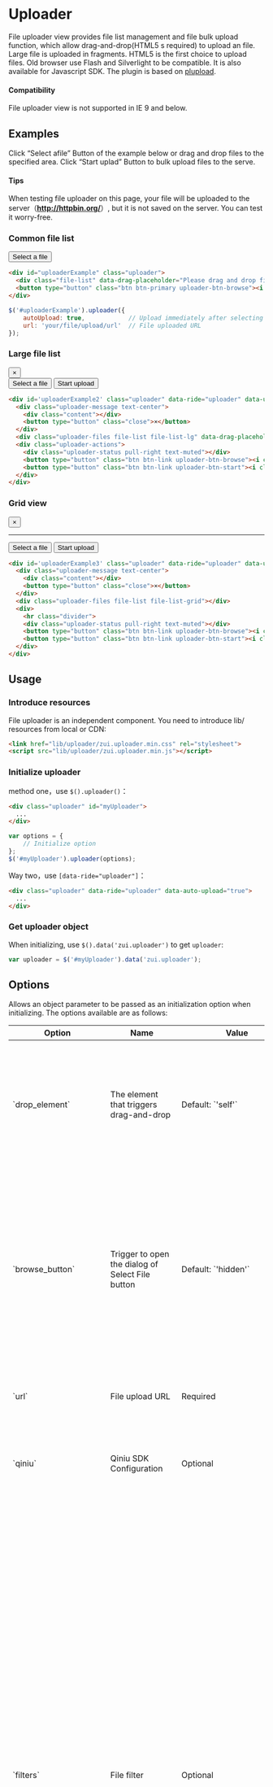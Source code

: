 # Uploader

File uploader view provides file list management and file bulk upload function, which allow drag-and-drop(HTML5 s required) to upload an file. Large file is uploaded in fragments. HTML5 is the first choice to upload files. Old browser use Flash and Silverlight to be compatible. It is also available for Javascript SDK. The plugin is based on <a href="http://www.plupload.com/" target="_blank">plupload</a>.

<div class="alert alert-warning">
  <h4>Compatibility</h4>
  <p>File uploader view is not supported in IE 9 and below.</p>
</div>

## Examples

Click “Select afile” Button of the example below or drag and drop files to the specified area. Click “Start uplad” Button to bulk upload files to the serve.

<div class="alert alert-primary">
  <h4>Tips</h4>
  <p>When testing file uploader on this page, your file will be uploaded to the server（<a target="_blank" class="alert-link text-hostname" href="http://httpbin.org/post"><strong>http://httpbin.org/</strong></a>）, but it is not saved on the server. You can test it worry-free.</p>
</div>


### Common file list

<div class="example">
  <div id="uploaderExample" class="uploader" data-auto-upload="true">
    <div class="uploader-files file-list" data-drag-placeholder="Please drag and drop files here"></div>
    <button type="button" class="btn btn-primary uploader-btn-browse"><i class="icon icon-cloud-upload"></i> Select a file</button>
  </div>
</div>

```html
<div id="uploaderExample" class="uploader">
  <div class="file-list" data-drag-placeholder="Please drag and drop files here"></div>
  <button type="button" class="btn btn-primary uploader-btn-browse"><i class="icon icon-cloud-upload"></i> Select a file</button>
</div>
```

```js
$('#uploaderExample').uploader({
    autoUpload: true,            // Upload immediately after selecting a file
    url: 'your/file/upload/url'  // File uploaded URL
});
```

### Large file list

<div class="example">
  <div id='uploaderExample2' class="uploader">
    <div class="uploader-message text-center">
      <div class="content"></div>
      <button type="button" class="close">×</button>
    </div>
    <div class="uploader-files file-list file-list-lg" data-drag-placeholder="Please drag and drop files here"></div>
    <div class="uploader-actions">
      <div class="uploader-status pull-right text-muted"></div>
      <button type="button" class="btn btn-link uploader-btn-browse"><i class="icon icon-plus"></i> Select a file</button>
      <button type="button" class="btn btn-link uploader-btn-start"><i class="icon icon-cloud-upload"></i> Start upload</button>
    </div>
  </div>
</div>

```html
<div id='uploaderExample2' class="uploader" data-ride="uploader" data-url="your/file/upload/url">
  <div class="uploader-message text-center">
    <div class="content"></div>
    <button type="button" class="close">×</button>
  </div>
  <div class="uploader-files file-list file-list-lg" data-drag-placeholder="Please drag and drop files here"></div>
  <div class="uploader-actions">
    <div class="uploader-status pull-right text-muted"></div>
    <button type="button" class="btn btn-link uploader-btn-browse"><i class="icon icon-plus"></i> Select a file</button>
    <button type="button" class="btn btn-link uploader-btn-start"><i class="icon icon-cloud-upload"></i> Start upload</button>
  </div>
</div>
```

### Grid view

<div class="example">
  <div id='uploaderExample3' class="uploader">
    <div class="uploader-message text-center">
      <div class="content"></div>
      <button type="button" class="close">×</button>
    </div>
    <div class="uploader-files file-list file-list-grid"></div>
    <div>
      <hr class="divider">
      <div class="uploader-status pull-right text-muted"></div>
      <button type="button" class="btn btn-link uploader-btn-browse"><i class="icon icon-plus"></i> Select a file</button>
      <button type="button" class="btn btn-link uploader-btn-start"><i class="icon icon-cloud-upload"></i> Start upload</button>
    </div>
  </div>
</div>

```html
<div id='uploaderExample3' class="uploader" data-ride="uploader" data-url="your/file/upload/url">
  <div class="uploader-message text-center">
    <div class="content"></div>
    <button type="button" class="close">×</button>
  </div>
  <div class="uploader-files file-list file-list-grid"></div>
  <div>
    <hr class="divider">
    <div class="uploader-status pull-right text-muted"></div>
    <button type="button" class="btn btn-link uploader-btn-browse"><i class="icon icon-plus"></i> Select a file</button>
    <button type="button" class="btn btn-link uploader-btn-start"><i class="icon icon-cloud-upload"></i> Start upload</button>
  </div>
</div>
```

## Usage

### Introduce resources

File uploader is an independent component. You need to introduce lib/ resources from local or CDN:

```html
<link href="lib/uploader/zui.uploader.min.css" rel="stylesheet">
<script src="lib/uploader/zui.uploader.min.js"></script>
```

### Initialize uploader

method one，use `$().uploader()`：

```html
<div class="uploader" id="myUploader">
  ...
</div>
```

```js
var options = {
    // Initialize option
};
$('#myUploader').uploader(options);
```

Way two，use `[data-ride="uploader"]`：

```html
<div class="uploader" data-ride="uploader" data-auto-upload="true">
  ...
</div>
```

### Get uploader object

When initializing, use `$().data('zui.uploader')` to get `uploader`:

```js
var uploader = $('#myUploader').data('zui.uploader');
```

## Options

Allows an object parameter to be passed as an initialization option when initializing. The options available are as follows:

<table class="table table-bordered">
  <thead>
    <tr>
      <th style="width: 100px">Option</th>
      <th style="width: 130px">Name</th>
      <th style="width: 110px">Value</th>
      <th>Description</th>
    </tr>
  </thead>
  <tbody>
    <tr>
      <td>`drop_element`</td>
      <td>The element that triggers drag-and-drop</td>
      <td>Default: `'self'`</td>
      <td>
        <p>All available values are as follows:</p>
        <ul>
          <li>`'self'`: Use uploader itself as trigger drag-and-drop;</li>
          <li>`'fileList'`: Use file list;</li>
          <li>jQuery Object;</li>
          <li>Use jQuery selector to specify the trigger element.</li>
        </ul>
      </td>
    </tr>
    <tr>
      <td>`browse_button`</td>
      <td>Trigger to open the dialog of Select File button</td>
      <td>Default: `'hidden'`</td>
      <td>
        <p>All available values are as follows:</p>
        <ul>
          <li>`null` or `'hidden'`: Button is not displayed, but '.uploader-btn-browse' class can still be used to mark the upload button;</li>
          <li>`'>.uploader-btn-browse'`: Search `.uploader-btn-browse` elements in `.uploader`;</li>
          <li>`'#uploaderBtn'`: Find elements with ID as `uploaderBtn`;</li>
        </ul>
      </td>
    </tr>
    <tr>
      <td>`url`</td>
      <td>File upload URL</td>
      <td>Required</td>
      <td>URL that is processed on the server-side, and can be used as a full address or relative address to the current page.</td>
    </tr>
    <tr>
      <td>`qiniu`</td>
      <td>Qiniu SDK Configuration</td>
      <td>Optional</td>
      <td>
        <p>If you want to use Qiniu SDK to upload files, configure this option. Otherwise, leave it blank. See instructions about Qiniu file uploader below.</p>
      </td>
    </tr>
    <tr>
      <td>`filters`</td>
      <td>File filter</td>
      <td>Optional</td>
      <td>
        <p>Used to filter the file type, file size, etc. This option is an object which contains one or all of the following attributes:</p>
        <ul>
          <li>`mime_types`: Used to set the type of files allowed to be uploaded. The value is an array of objects. Every object contains `title` and `extensions`;</li>
          <li>`max_file_size`：Maximum file size allowed for upload，E.g `1024`，Unit is byte（b），Also available as a string，Contains values or units，E.g `128kb`；</li>
          <li>`prevent_duplicates`: Whether to allow duplicated files to be selected. The default is `true` which means not allowed. If both file names and sizes are the same, they are considered duplicated;</li>
        </ul>
        <p>A complete example of this option is as follows:</p>
        <pre><code>{
    // Only allow uploading of images or icons（.ico）
    mime_types: [
        {title: 'image', extensions: 'jpg,gif,png'},
        {title: 'icon', extensions: 'ico'}
    ],
    // The maximum file size is 1MB
    max_file_size: '1mb',
    // Uploading duplicated files is not allowed
    prevent_duplicates: true
}</code></pre>
      </td>
    </tr>
    <tr>
      <td>`fileList`</td>
      <td>File list container element</td>
      <td>Default: `''`</td>
      <td>
        <p>Optional values include:</p>
        <ul>
          <li>`'large'`: Use large file list;</li>
          <li>`'grid'`: Use grid file list;</li>
          <li>`'>.file-list'`: Search `.file-list` class element in `.uploader` as a file list container;</li>
          <li>`'#myFileList'`: Search the element with an ID as `myFileList` as a file list container;</li>
          <li>`<div class="uploader-files file-list"></div>`: Use specified HTML to create a file list container element.</li>
        </ul>
      </td>
    </tr>
    <tr>
      <td>`fileTemplate`</td>
      <td>File display element template</td>
      <td>Default: `''`</td>
      <td>Use default template when set as null `<div class="file"><div class="file-progress-bar"></div><div class="file-wrapper"><div class="file-icon"><i class="icon icon-file-o"></i></div><div class="content"><div class="file-name"></div><div class="file-size small text-muted">0KB</div></div><div class="actions"><div class="file-status" data-toggle="tooltip"><i class="icon"></i> <span class="text"></span></div><a data-toggle="tooltip" class="btn btn-link btn-download-file" target="_blank"><i class="icon icon-download-alt"></i></a><button type="button" data-toggle="tooltip" class="btn btn-link btn-reset-file" title="Repeat"><i class="icon icon-repeat"></i></button><button type="button" data-toggle="tooltip" class="btn btn-link btn-rename-file" title="Rename"><i class="icon icon-pencil"></i></button><button type="button" data-toggle="tooltip" title="Remove" class="btn btn-link btn-delete-file"><i class="icon icon-trash text-danger"></i></button></div></div></div>`</td>
    </tr>
    <tr>
      <td>`fileFormater`</td>
      <td>File display element formatting function</td>
      <td>Function. Optional.</td>
      <td>
        <p>`function($file, file, status){}`</p>
        <p>The meaning of each parameter is as follows:</p>
        <ul>
          <li>`$file`: The element currently used to display the contents of the file(jQuery Object);</li>
          <li>`file`: File object currently used for display;</li>
          <li>`status`: Current file status;</li>
        </ul>
        <p>If you do not specify this option, default formatting function is used.</p>
      </td>
    </tr>
    <tr>
      <td>`fileIconCreator`</td>
      <td>File icon generator function</td>
      <td>Function. Optional.</td>
      <td>
        <p>`function(fileType, file, uploader){}`</p>
        <p>The meaning of each parameter is as follows:</p>
        <ul>
          <li>`fileType`: File type, e.g. `'image/gif'`;</li>
          <li>`file`: File object;</li>
          <li>`uploader`: Uploader Object;</li>
        </ul>
        <p>Return the file HTML content used to display the icon in this function. If you do not specify this option, the default icon generator function is used.</p>
      </td>
    </tr>
    <tr>
      <td>`staticFiles`</td>
      <td>Initial static file object array</td>
      <td>Array of objects</td>
      <td>
        <p>In this option, set the file upload control to initialize the static file entries displayed in the file list. The object array of the object array is as follows:</p>
        <pre><code>{
    id,              // Fileid
    name,            // File name, e.g. "myfile.gif"
    type,            // File type, e.g. "image/jpeg"
    size,            // File size, in byte. When client compression is enabled, this value may change.
    origSize,        // Original size of the file in byte
    lastModifiedDate // Last modified time of the file
}</code></pre>
      </td>
    </tr>
    <tr>
      <td>`rename`</td>
      <td>Whether to support file renaming</td>
      <td>Default: `true`</td>
      <td></td>
    </tr>
    <tr>
      <td>`renameExtension`</td>
      <td>Whether to allow file extensions to be renamed</td>
      <td>Default: `false`</td>
      <td></td>
    </tr>
    <tr>
      <td>`renameByClick`</td>
      <td>Whether rename the file name by clicking is enabled.</td>
      <td>Default: `true`</td>
      <td></td>
    </tr>
    <tr>
      <td>`autoUpload`</td>
      <td>Whether automatic file uploading is enabled.</td>
      <td>Default: `false`</td>
      <td></td>
    </tr>
    <tr>
      <td>`browseByClickList`</td>
      <td>Whether clicking on the file list to upload files is enabled.</td>
      <td>Default: `false`</td>
      <td>If set as `true`, click the file list to trigger the event of opening file selection dialog. Some events on the file entry may be ignored.</td>
    </tr>
    <tr>
      <td>`dropPlaceholder`</td>
      <td>Prompt text when drag-and-drop</td>
      <td>Default:`true`</td>
      <td>Set a string to specify the prompt text for drag-and-drop. If set as `true`, the default prompt text is displayed.</td>
    </tr>
    <tr>
      <td>`previewImageIcon`</td>
      <td>Use image preview as an icon</td>
      <td>Default: `true`</td>
      <td>If set as `true`, use a preview of the image instead of the file icon if the file type is image.</td>
    </tr>
    <tr>
      <td>`sendFileName`</td>
      <td>Send file name</td>
      <td>Default: `true`</td>
      <td>
        <p>The optional values are as follows:</p>
        <ul>
          <li>`true`: Use form `'name'` to send file name;</li>
          <li>`false`: Do not send file name;</li>
          <li>Specify a string as the form field name to send the file name.</li>
        </ul>
      </td>
    </tr>
    <tr>
      <td>`sendFileId`</td>
      <td>Send File ID</td>
      <td>The default is `true`</td>
      <td>
        <p>The optional values are as follows:</p>
        <ul>
          <li>`true`: Use form `'name'` to send file ID;</li>
          <li>`false`: Do not send files ID;</li>
          <li>Specify a string as a form field ID to send the file name.</li>
        </ul>
      </td>
    </tr>
    <tr>
      <td>`responseHandler`</td>
      <td>Server response processing</td>
      <td>`true`(default) or a function</td>
      <td>
        <p>When set as `true`, use the default server response handler(parse Json object and judge the upload result);</p>
        <p>When set as a callback function, `function(responseObject, file){}` parameters are defined as follows:</p>
        <ul>
          <li>`responseObject`: Server response data object;</li>
          <li>`file`: Currently uploaded file object.</li>
        </ul>
        <p>Any text content returned within this function will be taken as the error message and as failed uploading.</p>
      </td>
    </tr>
    <tr>
      <td>`limitFilesCount`</td>
      <td>Limit the number of file uploads</td>
      <td>`false`（default）Or number</td>
      <td></td>
    </tr>
    <tr>
      <td>`deleteConfirm`</td>
      <td>Remove the file for confirmation</td>
      <td>`false` (default) or a string</td>
      <td>
        <p>The optional values are as follows:</p>
        <ul>
          <li>`false`: No confirm;</li>
          <li>`true`: Confirm;</li>
          <li>Use a string as a message to confirm.</li>
        </ul>
      </td>
    </tr>
    <tr>
      <td>`autoResetFails`</td>
      <td>Whether to automatically reset files that failed to upload</td>
      <td>`false`(default)</td>
      <td>
        <p>The optional values are as follows:</p>
        <ul>
          <li>`false`: Files that failed to upload are not reset;</li>
          <li>`true`: Files that failed to upload are not reset;</li>
        </ul>
      </td>
    </tr>
    <tr>
      <td>`removeUploaded`</td>
      <td>Remove uploaded files</td>
      <td>`false`(default) or `true`</td>
      <td></td>
    </tr>
    <tr>
      <td>`statusCreator`</td>
      <td>Status creator</td>
      <td>Function. Optional.</td>
      <td>
        <p>`function(total, state, uploader){}`</p>
        <p>The meaning of each parameter is as follows:</p>
        <ul>
          <li>`total`: Current file queue progress object;</li>
          <li>`state`: Current file queue status;</li>
          <li>`uploader`: current uploader object;</li>
        </ul>
      </td>
    </tr>
    <tr>
      <td>`previewImageSize`</td>
      <td>Preview size of images</td>
      <td>`{width, height}`</td>
      <td>Default: `{width: 200, height: 200}`</td>
    </tr>
    <tr>
      <td>`uploadedMessage`</td>
      <td>Display successfully upload  message</td>
      <td>Default: `true`</td>
      <td>
        <p>All available values are as follows:</p>
        <ul>
          <li>`true`: Use the default prompt message;</li>
          <li>`false`: Do not display a prompt message;</li>
          <li>Specify a string to format the prompt message, e.g. `uploaded {uploaded} files, {failed} files failed to upload;</li>
         <li>Specify a function to return a formatted prompt message. The function is defined as `function(result){}`. Its `result` parameter is `{uploaded, failed}` which contains the number of successful uploads and the number of failures.</li>
        </ul>
      </td>
    </tr>
    <tr>
      <td>`deleteActionOnDone`</td>
      <td>Whether the deletion of uploaded files is enabled.</td>
      <td>Default: `false`</td>
      <td>
        <p>All available values are as follows:</p>
        <ul>
          <li>`false`: It is not allowed to delete uploaded files from the file list;</li>
          <li>
            <p>Specify a function to decide whether to delete a file. The function is defined as `function(file, doRemoveFile){}`. Return `true` in this function to confirm the deletion of the file. The function parameters are defined as follows:</p>
            <ul>
              <li>`file`: The file to be deleted;</li>
              <li>`doRemoveFile`: A callback function object. Call this function and it will delete it directly.</li>
            </ul>
            <p>If you want to delete a file after the file is uploaded, delete the file on the server first. You can use this callback function to make a request to the server, then remove it from the file list in the file upload view.</p>
          </li>
        </ul>
      </td>
    </tr>
    <tr>
      <td>`renameActionOnDone`</td>
      <td>Whether to allow renaming of uploaded files</td>
      <td>Default: `false`</td>
      <td>
        <p>All available values are as follows:</p>
        <ul>
          <li>`false`: Renaming uploaded file is not allowed;</li>
          <li>
            <p>Specify a function to decide whether to rename the file. The function is defined as `function(file, filename, doRenameFile){}`. Return `true` in this function to confirm the renamed file. The function parameters are defined as follows:</p>
            <ul>
              <li>`file`: The file object to be renamed;</li>
              <li>`filename`: New file name;</li>
              <li>`doRenameFile`: A callback function object. Calling this function will rename it directly.</li>
            </ul>
            <p>If you want to rename a file after the file is uploaded, you need to rename the file on the server first. You can use this callback function to make a request to the server, then change the file name in the file list.</p>
          </li>
        </ul>
      </td>
    </tr>
    <tr>
      <td>`headers`</td>
      <td>Custom header information</td>
      <td>Default: `{}`</td>
      <td>Define the header information uploaded to the server using the attributes and values in an object as key-value pairs. Upload method in HTML 4 does not support custom header information.</td>
    </tr>
    <tr>
      <td>`multipart`</td>
      <td>Use `multipart/form-data`</td>
      <td>Default: `true`</td>
      <td>If `true`, upload the file as `multipart/form-data` to the server. If `false`, use binary form to upload files. Uploading a file in binary form may be problematic, so `multipart/form-data` form is recommended.</td>
    </tr>
    <tr>
      <td>`multipart_params`</td>
      <td>Additional parameters of multipart</td>
      <td>Function or object. Default: `{}`</td>
      <td>
        <p>Parameters attached to the request when the form is submitted. If it is a php sever, use `$_POST` to get these parameters, e.g.:</p>
        <pre><code>{
    foo: 'foo',
    bar: ['bar1', 'bar2'],
    test: {
        attr1: 'attr1 value'
    }
}</code></pre>
        <p>It is called before the file is submitted when set as a callback function. The returned value is used as an additional parameter to be submitted to the server. The callback function contains a parameter which is the file oject submitted.</p>
        <pre><code>function(file, params) {
    return {filename: file.name, extension: file.ext};
}</code></pre>
        <p>The callback function parameters are defined as follows:</p>
        <ul>
          <li><code>file</code>: The file object ready to be uploaded;</li>
          <li><code>params</code>: Default parameter object. You can modify this object and return it as a new parameter object.</li>
        </ul>
      </td>
    </tr>
    <tr>
      <td>`max_retries`</td>
      <td>Maximum number of attempts</td>
      <td>Default: `3`</td>
      <td>Maximum number of attempts failed to upload. If `0`, do not try again.</td>
    </tr>
    <tr>
      <td>`chunk_size`</td>
      <td>Chunk upload size</td>
      <td>Default: `1mb`</td>
      <td>If this value is a number, the default unit is byte. If `0`, chunk upload is not enabled.</td>
    </tr>
    <tr>
      <td>`resize`</td>
      <td>Image resize settings</td>
      <td>Default: `{}`</td>
      <td>
        <p>Use an object to set if the image is modified before uploaded. The object contains one or all of the following attributes:</p>
        <ul>
          <li>`width`: Image compressed width. If you do not specify this property, the original width of the image is used;</li>
          <li>`height`: The height of the image after compression. If you do not specify this property, the original height of the image is used;</li>
          <li>`crop`: Whether to crop the image；</li>
          <li>`quality`: Image compression quality with value `0~100`. The larger the value is, the higher quality the image is. The smaller the compression ratio is, the larger the file size is. The default is `90`, and only `.jpg` is valid;</li>
          <li>`preserve_headers`: Whether to retain the metadata of the image. If the default is `true`, it is reserved. If `false`, not reserved.</li>
        </ul>
        <p>A complete example of this option is as follows:</p>
        <pre><code>{
    width: 128,
    height: 128,
    crop: true,
    quuality: 90,
    preserve_headers: false
}</code></pre>
      </td>
    </tr>
    <tr>
      <td>`multi_selection`</td>
      <td>Whether multiple files are allowed to be selected</td>
      <td>Default: `true`</td>
    </tr>
    <tr>
      <td>`unique_names`</td>
      <td>Assign a unique file name to the file</td>
      <td>Default: `false`</td>
      <td>If `true`, generate a unique filename for each file uploaded and submit it to the server as an additional parameter.</td>
    </tr>
    <tr>
      <td>`runtimes`</td>
      <td>File upload method</td>
      <td>Default: `html5,flash,silverlight,html4`</td>
      <td>This parameter is automatically configured by default based on browsers.</td>
    </tr>
    <tr>
      <td>`file_data_name`</td>
      <td>The name of the file field in the form</td>
      <td>Default: `'file'`</td>
      <td>If `'file'`, use `$_FILES['file']` on the server to get uploaded file information.</td>
    </tr>
    <tr>
      <td>`flash_swf_url`</td>
      <td>Uploaded component address of Flash</td>
      <td>Default: `lib/uploader/Moxie.swf`</td>
      <td>Please ensure that this file can be accessed from this address on the file upload page.</td>
    </tr>
    <tr>
      <td>`silverlight_xap_url`</td>
      <td>Uploaded component address of Silverlight</td>
      <td>Default: `lib/uploader/Moxie.xap`</td>
      <td>Please ensure that this file can be accessed from this address on the file upload page.</td>
    </tr>
    <tr>
      <td>`lang`</td>
      <td>Language on the interface</td>
      <td>Default: `''`</td>
      <td>
        <p>Set to null by default and will get language settings from `<html lang="">` of the browser. You can also manually set it as the following options:</p>
        <ul>
          <li>`'zh_cn'`: Simplified Chinese;</li>
          <li>`'zh_tw'`: Traditional Chinese;</li>
          <li>`'en'`': English;</li>
          <li>`{...}`: Use an object to customize the language. Custom language objects should refer to built-in language objects `$.zui.Uploader.LANG`.</li>
        </ul>
      </td>
    </tr>
  </tbody>
</table>

## Objects and properties

### File queue and file status

`$.zui.Uploader.STATUS` object provides preset properties to represent the status of the file queue and file.

<table class="table table-bordered">
  <thead>
    <tr>
      <th>Status</th>
      <th>Value</th>
      <th>Description</th>
    </tr>
  </thead>
  <tbody>
    <tr>
      <td>`STOPPED`</td>
      <td>`1`</td>
      <td>File queue has not started uploading yet, or the uploading has been paused or been completed.</td>
    </tr>
    <tr>
      <td>`STARTED`</td>
      <td>`2`</td>
      <td>File queue is being uploaded.</td>
    </tr>
    <tr>
      <td>`QUEUED`</td>
      <td>`1`</td>
      <td>The file has been added to the queue for uploading.</td>
    </tr>
    <tr>
      <td>`UPLOADING`</td>
      <td>`2`</td>
      <td>File is being uploaded.</td>
    </tr>
    <tr>
      <td>`FAILED`</td>
      <td>`4`</td>
      <td>File uploading failed.</td>
    </tr>
    <tr>
      <td>`DONE`</td>
      <td>`5`</td>
      <td>The file has been uploaded to the server.</td>
    </tr>
  </tbody>
</table>

### File object properties and methods

File object information is given in many callback functions.

<table class="table table-bordered">
  <thead>
    <tr>
      <th>Attributes/Method</th>
      <th>Description</th>
    </tr>
  </thead>
  <tbody>
    <tr>
      <td>`id`</td>
      <td>File ID</td>
    </tr>
    <tr>
      <td>`name`</td>
      <td>File name, e.g. `'myFile.jpg'`</td>
    </tr>
    <tr>
      <td>`type`</td>
      <td>File type, e.g. `'image/jpeg'`</td>
    </tr>
    <tr>
      <td>`ext`</td>
      <td>File extension, e.g. `'.gif'`</td>
    </tr>
    <tr>
      <td>`isImage`</td>
      <td>Whether the file is an image</td>
    </tr>
    <tr>
      <td>`previewImage`</td>
      <td>Preview image address</td>
    </tr>
    <tr>
      <td>`size`</td>
      <td>File size. Its unit is byte(b).</td>
    </tr>
    <tr>
      <td>`origSize`</td>
      <td>Original size of the file. Its unit is byte(b).</td>
    </tr>
    <tr>
      <td>`loaded`</td>
      <td>The size of the file uploaded. Its unit is byte(b).</td>
    </tr>
    <tr>
      <td>`percent`</td>
      <td>The percentage of the file uploaded, e.g. `50` means that 60% of the file has been uploaded.</td>
    </tr>
    <tr>
      <td>`status`</td>
      <td>File status. It is an attribute value of `$.zui.Uploader.STATUS`.</td>
    </tr>
    <tr>
      <td>`lastModifiedDate`</td>
      <td>When the file was last modified</td>
    </tr>
    <tr>
      <td>`getNative()`</td>
      <td>Get native file objects</td>
    </tr>
    <tr>
      <td>`destroy()`</td>
      <td>Destroy file object</td>
    </tr>
  </tbody>
</table>

There is no guarantee that all of the above attributes will be included in the file object at any time.

### Progress information of file upload queue

File upload queue progress information is an object, containsing the following attributes:

<table class="table table-bordered">
  <thead>
    <tr>
      <th>Attribute</th>
      <td>Description</td>
    </tr>
  </thead>
  <tbody>
    <tr>
      <td>`size`</td>
      <td>The total size of all files in the upload queue. Its unit is byte(b).</td>
    </tr>
    <tr>
      <td>`loaded`</td>
      <td>The total size of uploaded files in the upload queue. Its unit is byte(b).</td>
    </tr>
    <tr>
      <td>`uploaded`</td>
      <td>Number of uploaded files in the upload queue</td>
    </tr>
    <tr>
      <td>`failed`</td>
      <td>Number of files failed to be uploaded in the upload queue</td>
    </tr>
    <tr>
      <td>`queued`</td>
      <td>Number of files waiting to be uploaded or being uploaded in the upload queue</td>
    </tr>
    <tr>
      <td>`percent`</td>
      <td>The percentage of the files in the upload queue that has been uploaded. Its range is `0~100`. If `50`, it means that `50%` of the files has been uploaded.</td>
    </tr>
    <tr>
      <td>`bytesPerSec`</td>
      <td>Upload speed. Its unit is byte/second, which is `b/s`.</td>
    </tr>
  </tbody>
</table>

### Error code properties

These properties are in `$.zui.Uploader.ERRORS` object.

<table class="table table-bordered">
  <thead>
    <tr>
      <th>Attribute</th>
      <th>Value</th>
      <th>Description</th>
    </tr>
  </thead>
  <tbody>
    <tr>
      <td>`GENERIC_ERROR`</td>
      <td>`-100`</td>
      <td>General error</td>
    </tr>
    <tr>
      <td>`HTTP_ERROR`</td>
      <td>`-200`</td>
      <td>HTTP Network Error</td>
    </tr>
    <tr>
      <td>`IO_ERROR`</td>
      <td>`-300`</td>
      <td>File read and write error. For example, the selected file cannot be read.</td>
    </tr>
    <tr>
      <td>`SECURITY_ERROR`</td>
      <td>`-400`</td>
      <td>Security error</td>
    </tr>
    <tr>
      <td>`INIT_ERROR`</td>
      <td>`-500`</td>
      <td>An error occurred during initialization.</td>
    </tr>
    <tr>
      <td>`FILE_SIZE_ERROR`</td>
      <td>`-600`</td>
      <td>File size does not meet the requirements.</td>
    </tr>
    <tr>
      <td>`FILE_EXTENSION_ERROR`</td>
      <td>`-601`</td>
      <td>File type does not meet the requirements.</td>
    </tr>
    <tr>
      <td>`FILE_DUPLICATE_ERROR`</td>
      <td>`-602`</td>
      <td>Duplicate file selected</td>
    </tr>
    <tr>
      <td>`IMAGE_FORMAT_ERROR`</td>
      <td>`-700`</td>
      <td>Image format error</td>
    </tr>
    <tr>
      <td>`IMAGE_MEMORY_ERROR`</td>
      <td>`-701`</td>
      <td>Memory error</td>
    </tr>
    <tr>
      <td>`IMAGE_DIMENSIONS_ERROR`</td>
      <td>`-702`</td>
      <td>Image file size is beyond the range that can be processed.</td>
    </tr>
  </tbody>
</table>

## Methods

Instance of upload has the following methods:

### <span class="code text-danger">showMessage(message, type, time)</span>

Display a message on the file uploading area. The method parameters are defined as follows:

* `message`: Message text to display;
* `type`: Message type. Its values include `'danger'`(Danger message, default), `'warning'`(caveat), `'info'`(general),`'success'`(success message).

To enable the display of message, you must provide `.uploader-message` element in `.upload`.

```html
<div class="uploader">
  <div class="uploader-message text-center">
    <div class="content"></div>
    <button type="button" class="close">×</button>
  </div>
</div>
```

### <span class="code text-danger">hideMessage()</span>

Hide messages on the interface.

### <span class="code text-danger">start()</span>

Start uploading files in the queue.

### <span class="code text-danger">stop()</span>

Stop uploading files in the queue.

### <span class="code text-danger">getState()</span>

Get the code of upload queue status. Status code is the attribute value of `$.zui.Uploader.STATUS`. Possible values include `$.zui.Uploader.STATUS.STARTED` and `$.zui.Uploader.STATUS.STOPPED`.

### <span class="code text-danger">isStarted()</span>

Check if the files in the queue are being uploaded. If `true`, it means that uploading has started. If`false`, it means that the file is not being uploaded.

### <span class="code text-danger">isStopped()</span>

Check if the files in the queue have been stopped uploading. If `true`, it means that the upload has not started yet, or the upload has been paused or completed. If`false`, it means that the file is being uploaded.

### <span class="code text-danger">getFiles()</span>

Get the files in the upload queue. Returns the result as an array of file objects.

### <span class="code text-danger">getTotal()</span>

Get file upload queue progress information. See [Objects and properties →Progress information of file upload queue P]。

### <span class="code text-danger">disableBrowse(disable)</span>

Set the disabled state of the Select File button. The parameters are defined as follows:

* `disable`: If `true`, set the Select File button as disabled. If `false`, cancel the disabled state of the Select File button.

### <span class="code text-danger">getFile(id)</span>

Get the file object via the file ID. The parameters are defined as follows:

* `id`: Unique ID of the file object.

### <span class="code text-danger">showFile(file)</span>

Display files on file list. If there is a file with the same ID on the file list, update it. Otherwise, add a new item to the file list. The parameters are defined as follows:

* `file`: File object to be displayed, or as an array of multiple file objects to be displayed.

### <span class="code text-danger">removeFile(file)</span>

Remove files from the file queue. The parameters are defined as follows:

* `file`: File object to be removed.

### <span class="code text-danger">destroy()</span>

Destroy `uploader` instance.

### <span class="code text-danger">showStatus()</span>

Refresh upload status. `.uploader-message` element is required.

### Call method

Start the upload method by calling `start()`. For example:

```js
// 1. Obtain uploader instance object
var uploader = $('#myUploader').data('zui.uploader');

// 2. Transfer start method
uploader.start();
```

## Events

### <span class="code text-danger">onInit</span>

Triggered when initialization is complete. The callback function is:

* `function()`

### <span class="code text-danger">onFilesAdded</span>

Triggered when a file is added to the upload queue. The callback function is:

* `function(files)`

The callback function parameters are defined as follows:

* `files`: An array of file objects added to the upload queue.

### <span class="code text-danger">onUploadProgress</span>

Triggered when the file upload progress changes. This callback function will be triggered repeatedly during file loading. The callback function is:

* `function(file)`

The callback function parameters are defined as follows:

* `file`: File object, the upload progress of which has changed.

### <span class="code text-danger">onFileUploaded</span>

Triggered when a file in the queue is uploaded. The callback function is:

* `function(file, responseObject)`

The callback function parameters are defined as follows：

* `file`: File object, the upload progress of which has changed;
* `responseObject`: Information object returned by the server, and contains the following attributes:
  - `response`: Text information returned by the server;
  - `responseHeaders`: Header information returned by the server;
  - `status`: HTTP status code, e.g. `200`.

### <span class="code text-danger">onUploadComplete</span>

Triggered when all files in the queue have been uploaded. The callback function is:

* `function(files)`

The callback function parameters are defined as follows:

* `files`: File object array that are uploaded.

### <span class="code text-danger">onFilesRemoved</span>

Triggered when the file is removed from the upload queue. The callback function is:

* `function(files)`

The callback function parameters are defined as follows:

* `files`: Array of file objects removed.

### <span class="code text-danger">onChunkUploaded</span>

Chunk upload option is enabled, then it is triggered when each file fragment is uploaded. The callback function is:

* `function(file, responseObject)`

The callback function parameters are defined as follows:

* `file`: File object, the upload progress of which has changed;
* `responseObject`: Information object returned by the server, and contains the following properties:
  - `offset`: The offset of the file fragment being uploaded in the total file size;
  - `response`: Text information returned by the server;
  - `responseHeaders`: Header information returned by the server:;
  - `status`: HTTP status code, e.g. `200`;
  - `total`: The total size of the file, and its unit is byte(b).

### <span class="code text-danger">onUploadFile</span>

Triggered when a file in the queue starts uploading. The callback function is:

* `function(file)`

The callback function parameters are defined as follows:

* `file`: File object that starts uploading.

### <span class="code text-danger">onBeforeUpload</span>

Triggered before a file in the queue starts uploading. The callback function is:

* `function(file)`

The callback function parameters are defined as follows:

* `file`: File object that starts uploading.

### <span class="code text-danger">onStateChanged</span>

Triggered when the file queue status changes. The callback function is:

* `function(state)`

The callback function parameters are defined as follows:

* `state`: File queue status and its values include `$.zui.Uploader.STATUS.STARTED` and `$.zui.Uploader.STATUS.STOPPED`.

### <span class="code text-danger">onQueueChanged</span>

Triggered when the file upload queue changes. The callback function is:

* `function()`

### <span class="code text-danger">onError</span>

Triggered when an error occurs. The callback function is:

* `function(error)`

The callback function parameters are defined as follows:

* `error`: Error message object, and contains the following properties:
  - `code`：Error code. Refer to error code attribute description;
  - `message`: Error message text;
  - `file`: Error related file object.

### Binding events

Method 1: Use jQuery `$().on(event, callback)`:

```js
$('#myUploader').uploader().on('onUploadFile', function(file) {
    console.log('Uploaded.', file);
});
```

Method 2: Bind as an option at initialization:

```js
$('#myUploader').uploader({
    url: '...',
    // ...,
    onUploadFile: function(file) {
       console.log('Uploaded.', file);
    }
});
```

### Access uploader objects in the event

`this` variables of all event callback functions are current `uploader` instance object.

## Static file

Used `staticFiles` option to specify an array of file objects when initializing pairs, which display the existing file in the file list on the server.

<div class="example">
  <div id="uploaderStaticFilesExample" class="uploader file-drag-area uploader-rename uploader-custom" data-drop-placeholder="Drag and drop files to here。">
    <div class="uploader-message text-center">
      <div class="content"></div>
      <button type="button" class="close">×</button>
    </div>
    <div class="uploader-files file-list file-list-lg file-rename-by-click" data-drag-placeholder="Please drag and drop files here"></div>
    <div class="uploader-actions">
      <div class="uploader-status pull-right text-muted"></div>
      <button type="button" class="btn btn-link uploader-btn-browse"><i class="icon icon-plus"></i> Select File</button>
      <button type="button" class="btn btn-link uploader-btn-start"><i class="icon icon-cloud-upload"></i> Start upload</button>
    </div>
  <div class="uploader-btn-browse uploader-btn-hidden" style="z-index: 1;"></div><div id="html5_1c2e40kps1grtfnu12e91e0r1nb77_container" class="moxie-shim moxie-shim-html5" style="position: absolute; top: -1px; left: -1px; width: 1px; height: 1px; overflow: hidden; z-index: 0;"><input id="html5_1c2e40kps1grtfnu12e91e0r1nb77" type="file" style="font-size: 999px; opacity: 0; position: absolute; top: 0px; left: 0px; width: 100%; height: 100%;" multiple="" accept=""></div></div>
</div>

```js
$('#uploaderStaticFilesExample').uploader({
      chunk_size: '50kb',
      url: 'http://your/post/url',
      deleteActionOnDone: function(file, doRemoveFile) {
          doRemoveFile();
      },
      staticFiles: [
          {name: 'zui.js', size: 216159, url: 'http://openzui.com'},
          {name: 'zui.css', size: 106091}
      ]
  });
```

## Customize UI

File upload view provides customization mechanism. You can customize the UI for your own file uploader.

### HTML structure

Some specific classes are defined in the file upload view to make your UI takes effect. Usually the HTML Structure of the file upload view is as follows:

```html
<div class="uploader">
  <div class="uploader-message">
    <div class="content"></div>
    <button type="button" class="close">×</button>
  </div>
  <div class="uploader-files file-list" data-drag-placeholder="Please drag and drop files here"></div>
  <div class="uploader-actions">
    <div class="uploader-status pull-right text-muted"></div>
    <button type="button" class="btn btn-link uploader-btn-browse"><i class="icon icon-plus"></i> Select File</button>
    <button type="button" class="btn btn-link uploader-btn-start"><i class="icon icon-cloud-upload"></i> Start upload</button>
  </div>
</div>
```

Special class description:

<table class="table table-bordered">
  <thead>
    <tr>
      <th style="width: 160px">Special class</th>
      <th>Description</th>
    </tr>
  </thead>
  <tbody>
    <tr>
      <td>`.uploader`</td>
      <td>Top container for file uploaded. You can use `[data-*=*]` on this element to set initialization options and `[data-ride="uploader"]` to enable automatic initialization when file loading is completed.</td>
    </tr>
    <tr>
      <td>`.uploader-files`</td>
      <td>
        <p>File list. You can also use one of the following classes below:</p>
        <ul>
          <li>`.file-list`: Use the default file list appearance;</li>
          <li>`.file-list.file-list-lg`: Use a large file list appearance;</li>
          <li>`.file-list.file-list-grid`: Use grid file list appearance.</li>
        </ul>
        <p>Use `[data-drag-placeholder=""]` to set the default prompt text for the file upload list.</p>
      </td>
    </tr>
    <tr>
      <td>`.uploader-message`</td>
      <td>
        <p>Used to display messages in the interaction process in this element. You can also place a `.close` in `.uploader-message` to specify a button to close this message and use `.content` to specify the elements of the message text to be displayed. A complete example is as follows:</p>
        <pre><code>&lt;div class=&quot;uploader-message&quot;&gt;
  &lt;div class=&quot;content&quot;&gt;&lt;/div&gt;
  &lt;button type=&quot;button&quot; class=&quot;close&quot;&gt;&times;&lt;/button&gt;
&lt;/div&gt;</code></pre>
      </td>
    </tr>
    <tr>
      <td>`.uploader-actions`</td>
      <td>Button for placing file upload actions.</td>
    </tr>
    <tr>
      <td>`.uploader-btn-browse`</td>
      <td>Usually used to mark a button. Click this button to open the file dialog.</td>
    </tr>
    <tr>
      <td>`.uploader-btn-start`</td>
      <td>Usually used to mark a button. Click this button to start (or recover) uploading files from the file queue to the server.</td>
    </tr>
    <tr>
      <td>`.uploader-btn-stop`</td>
      <td>Usually used to mark a button. Click this button to pause the uploading files from the file queue to the server.</td>
    </tr>
    <tr>
      <td>`.uploader-status`</td>
      <td>Used to display file upload status information in this element, including file upload progress, real-time speed or number of files, etc.</td>
    </tr>
  </tbody>
</table>

### Custom file element template

The file element template determines how a file is displayed on the file list. The default template is:

```html
<div class="file">
  <div class="file-progress-bar"></div>
  <div class="file-wrapper">
    <div class="file-icon"><i class="icon icon-file-o"></i></div>
    <div class="content">
      <div class="file-name"></div>
      <div class="file-size small text-muted">0KB</div>
    </div>
    <div class="actions">
      <div class="file-status" data-toggle="tooltip"><i class="icon"></i> <span class="text"></span></div>
      <a data-toggle="tooltip" class="btn btn-link btn-download-file" target="_blank"><i class="icon icon-download-alt"></i></a>
      <button type="button" data-toggle="tooltip" class="btn btn-link btn-reset-file" title="Repeat"><i class="icon icon-repeat"></i></button>
      <button type="button" data-toggle="tooltip" class="btn btn-link btn-rename-file" title="Rename"><i class="icon icon-pencil"></i></button>
      <button type="button" data-toggle="tooltip" title="Remove" class="btn btn-link btn-delete-file"><i class="icon icon-trash text-danger"></i></button>
    </div>
  </div>
</div>
```

There are two ways to set file element templates. One is o use the initialization option `fileTemplate`:

```js
$('#myUploader').uploader({
    url: '...',
    // ...
    fileTemplate: "..." // Set file template string
});
```

The other is to use `.template` in `.uploader-files` to mark an element as a file template:

```html
<div id='uploaderExample2' class="uploader" data-ride="uploader" data-url="your/file/upload/url" data-auto-upload="true">
  <div class="uploader-files file-list" data-drag-placeholder="Please drag and drop files here">
    <div class="file template">
      <!-- File template element internal content -->
    </div>
  </div>
</div>
```

Special classes that can be used in the file element template as follows:

<table class="table table-bordered">
  <thead>
    <tr>
      <th>Class</th>
      <th>Description</th>
    </tr>
  </thead>
  <tbody>
    <tr>
      <td>`.file`</td>
      <td>File element container class</td>
    </tr>
    <tr>
      <td>`.file-progress-bar`</td>
      <td>File upload progress bar</td>
    </tr>
    <tr>
      <td>`.file-icon`</td>
      <td>Used to display file icons</td>
    </tr>
    <tr>
      <td>`.file-name`</td>
      <td>Used to display the file name</td>
    </tr>
    <tr>
      <td>`.file-size`</td>
      <td>Used to display file size</td>
    </tr>
    <tr>
      <td>`.file-status`</td>
      <td>Used to display file status information</td>
    </tr>
    <tr>
      <td>`.btn-download-file`</td>
      <td>User clicks on this element to trigger a file downloading</td>
    </tr>
    <tr>
      <td>`.btn-reset-file`</td>
      <td>User clicks on this element to trigger a re-uploading</td>
    </tr>
    <tr>
      <td>`.btn-rename-file`</td>
      <td>User clicks on this element to trigger a file renaming</td>
    </tr>
    <tr>
      <td>`.btn-delete-file`</td>
      <td>User clicks on this element to trigger a file removal</td>
    </tr>
  </tbody>
</table>

Special classes that is not defined (`.file` Except for classes) can also be used in the file template. Use initialization options `fileFormater` to specify a callback function to format file elements. The callback function is defined as:

* `function($file, file, status)`

The parameters are defined as follows:

* `$file`: The file element to be formatted;
* `file`: The file object;
* `status`: Current file status.

`this` variable of the callback function is the current `uploader` instance.

Simple callback function example:

```js
$('#myUploader').uploader({
    url: '...',
    // ...
    fileFormater: function($file, file, status) {
        $file.find('.file-name').text(file.name);
        // ...
    }
});
```

### Custom file icons

Different file icons are displayed by default for different file types. You can also initialize it in `fileIconCreator` to specify a callback function to return the HTML source code of the icon. The callback function is defined as:

* `function(fileType, file, uploader)`

The callback function parameters are defined as follows:

* `fileType`: file type, e.g. `'image/jpeg'`;
* `file`: File object;
* `uploader`: uploader instance object.

Example:

```js
$('#myUploader').uploader({
    url: '...',
    // ...
    fileIconCreator: function(fileType, file, uploader) {
        if(fileType.indexOf('image') === 0) {
            // If the file is an image, return the image icon.
            return '<i class="icon icon-file-image"></i>';
        } else {
            // Handling other non-image files
        }
    }
})
```

### Custom example

Here is an example of using a table to display a list of files.

<example>
  <div id="tableUploader" class="uploader">
    <div class="uploader-message text-center">
      <div class="content"></div>
      <button type="button" class="close">×</button>
    </div>
    <table class="table table-bordered">
      <thead>
        <tr>
          <th colspan="2">File name</th>
          <th style="width: 100px">Size</th>
          <th style="width: 160px; text-align: center;">Status/Action</th>
        </tr>
      </thead>
      <tbody class="uploader-files">
        <tr class="file template">
          <td style="width: 38px; padding: 3px"><div class="file-icon"></div></td>
          <td style="padding: 0">
            <div style="position: relative; padding: 8px;">
              <strong class="file-name"></strong>
              <div class="file-progress-bar"></div>
            </div>
          </td>
          <td><span class="file-size text-muted"></span></td>
          <td class="actions text-right" style="padding: 0 4px;">
            <div class="file-status" data-toggle="tooltip" style="margin: 8px;"><i class="icon"></i> <span class="text"></span></div>
            <a data-toggle="tooltip" class="btn btn-link btn-download-file" target="_blank"><i class="icon icon-download-alt"></i></a>
            <button type="button" data-toggle="tooltip" class="btn btn-link btn-reset-file" title="Repeat"><i class="icon icon-repeat"></i></button>
            <button type="button" data-toggle="tooltip" class="btn btn-link btn-rename-file" title="Rename"><i class="icon icon-pencil"></i></button>
            <button type="button" data-toggle="tooltip" title="Remove" class="btn btn-link btn-delete-file"><i class="icon icon-trash text-danger"></i></button>
          </td>
        </tr>
      </tbody>
      <tfoot>
        <tr>
          <td colspan="4" style="padding: 4px 0">
            <div style="position: relative;">
              <div class="uploader-status pull-right text-muted" style="margin-top: 5px;"></div>
              <button type="button" class="btn btn-link uploader-btn-browse"><i class="icon icon-plus"></i> Select a document</button>
              <button type="button" class="btn btn-link uploader-btn-start"><i class="icon icon-cloud-upload"></i> Start upload</button>
            </div>
          </td>
        </tr>
      </tfoot>
    </table>
  </div>
</example>

```html
<div id="tableUploader" class="uploader">
  <div class="uploader-message text-center">
    <div class="content"></div>
    <button type="button" class="close">×</button>
  </div>
  <table class="table table-bordered">
    <thead>
      <tr>
        <th colspan="2">File name</th>
        <th style="width: 100px">Size</th>
        <th style="width: 160px; text-align: center;">Status/Action</th>
      </tr>
    </thead>
    <tbody class="uploader-files">
      <tr class="file template">
        <td style="width: 38px; padding: 3px"><div class="file-icon"></div></td>
        <td style="padding: 0">
          <div style="position: relative; padding: 8px;">
            <strong class="file-name"></strong>
            <div class="file-progress-bar"></div>
          </div>
        </td>
        <td><span class="file-size text-muted"></span></td>
        <td class="actions text-right" style="padding: 0 4px;">
          <div class="file-status" data-toggle="tooltip" style="margin: 8px;"><i class="icon"></i> <span class="text"></span></div>
          <a data-toggle="tooltip" class="btn btn-link btn-download-file" target="_blank"><i class="icon icon-download-alt"></i></a>
          <button type="button" data-toggle="tooltip" class="btn btn-link btn-reset-file" title="Repeat"><i class="icon icon-repeat"></i></button>
          <button type="button" data-toggle="tooltip" class="btn btn-link btn-rename-file" title="Rename"><i class="icon icon-pencil"></i></button>
          <button type="button" data-toggle="tooltip" title="Remove" class="btn btn-link btn-delete-file"><i class="icon icon-trash text-danger"></i></button>
        </td>
      </tr>
    </tbody>
    <tfoot>
      <tr>
        <td colspan="4" style="padding: 4px 0">
          <div style="position: relative;">
            <div class="uploader-status pull-right text-muted" style="margin-top: 5px;"></div>
            <button type="button" class="btn btn-link uploader-btn-browse"><i class="icon icon-plus"></i> Select File</button>
            <button type="button" class="btn btn-link uploader-btn-start"><i class="icon icon-cloud-upload"></i> Start upload</button>
          </div>
        </td>
      </tr>
    </tfoot>
  </table>
</div>
```

```js
$('#tableUploader').uploader({
    url: 'url/for/upload/file'
});
```

## Processing server results

### Default processing

If the HTTP request status of the uploaded file on the server is `200`, it is considered as a successful uploading. Otherwise it is failed. If you need to return a more detailed error message, return JSON object string. Set the value of `result` or `status` in JSON as `'ok'`, `'success'`, or `200`, then it is considered as a successful file uploading. Otherwise it is considered as a failure.

If the file uploading fails, use `message` to return an error message to be displayed on the interface to remind the user. The following is a complete JSON object instance when the file uploading fails:

```js
{
    result: 'failed',               // File uploading failed
    message: 'File content contains illegal content'    // Message used to remind the user on the interface
}
```

When the file is uploaded successfully，use `id` Attribute to return the unique identifier of the file on the server，use `url` Property returns the download address of the file。The download button for the file is displayed on the file list when the download address is specified。The following is a complete when the file is uploaded successfully. JSON Object example：

```js
{
    result: 'ok',     // File upload succeeded
    id: 10001,        // The unique identifier of the file on the server
    url: 'http://example.com/file-10001.jpg'        // File download address
}
```

### Custom processing

In addition to directly returning the JSON object as predefined to judge the result of the upload, you can also pass initialization options `responseHandler` to set a callback function to customize the processing results.

The callback function is defined as:

* `function(responseObject, file)`

The parameter is defined as:

* `responseObject`: Information object returned by the server and contains the following attributes:
  - `response`: Text information returned by the server;
  - `responseHeaders`: Header information returned by the server;
  - `status`: HTTP status code, e.g. `200`.
* `file`: File object being uploaded.

`this` variable of the callback function points to the uploader instance. If any string returned in the callback function, it is considered as an uploading failure. The returned string will be displayed as an error message on the user interface.

```js
$('#myUploader').uploader({
    url: 'url/for/upload/file',
    // ...
    responseHandler: function(responseObject, file) {
        // If the text content returned by the server contains `'error'`, it is considered as failed uploading.
        if(responseObject.response.indexOf('error')) {
            return 'Uploading failed. The server returns an error: ' + responseObject.response;
        }
    }
});
```

## Qiniu JavaScript SDK

File uploader supports Qiniu Cloud Storage. When it detects that the page is loaded <a href="http://github.com/qiniu/js-sdk" target="_blank">Qiniu JavaScript SDK</a>, initialize the option `qiniu` API related information to upload files to Qiniu.

Initialization option `qiniu` is an object and it should contain the following properties:

<table class="table table-bordered">
  <thead>
    <tr>
      <th>Property</th>
      <th>Description</th>
    </tr>
  </thead>
  <tbody>
    <tr>
      <td>`domain`</td>
      <td>**Required**, bucket domain name, and it is used when uploading and downloading resources, e.g. 'http://xxx.bkt.clouddn.com/'</td>
    </tr>
    <tr>
      <td>`uptoken`</td>
      <td>An upload token generated by other programs</td>
    </tr>
    <tr>
      <td>`uptoken_url`</td>
      <td>URL used in Ajax to request uptoken. **It is Highly recommended to set it.**( provided by the server side)</td>
    </tr>
    <tr>
      <td>`uptoken_func`</td>
      <td>Called when accessing uptoken.</td>
    </tr>
  </tbody>
</table>

You have to specifiy at least one of the three properties, `uptoken`, `uptoken_url`, or `uptoken_func`. The following is a complete Qiniu configuration object:

```js
{
    uptoken : 'u0nP4wf4t7V3-5gniRcZ3EdvScOLpZkokruvCB7V:apjkB76CaKkP2nNFwuoEvmxE9NU=:eyJzY29wZSI6ImNhdG91c2UiLCJkZWFkbGluZSI6MTQ4MTcyODAzMH0=',
    domain: 'http://7xjyuk.com1.z0.glb.clouddn.com'
}
```

For more details, please refer to <a href="https://developer.qiniu.com/kodo/sdk/javascript" target="_blank">Qiniu official documents</a>。

### Steps to use the Qiniu uploader

Step 1: Introduce Qiniu on the page [js-sdk](https://github.com/qiniu/js-sdk)：

```html
<!-- Before loading zui.js and uploader.js, introduce Qiniu js-sdk -->
<script src="https://cdn.staticfile.org/qiniu-js-sdk/1.0.14-beta/qiniu.min.js"></script>
```

Step 2: Specify `qiniu` configuration object in the initialization options:

```js
$('#myUploader').uploader({
    qiniu: {
        uptoken : '',
        domain: 'http://7xjyuk.com1.z0.glb.clouddn.com'
    }
});
```

After `qiniu` configuration is specified, you do not need to specify `url`.

<div class="example">
  <div class="input-group" style="margin-bottom: 10px; max-width: 400px">
    <span class="input-group-addon">Qiniu SDK token</span>
    <input id="qiniuToken" type="text" class="form-control" placeholder="Enter token to test it below" value="">
  </div>
  <div id="qiniuUploaderExample" class="uploader uploader-custom">
    <div class="uploader-files file-list" data-drag-placeholder="Please drag and drop files here. The file will be uploaded to Qiniu."></div>
    <button type="button" class="btn btn-primary uploader-btn-browse"><i class="icon icon-cloud-upload"></i> Select File</button>
    <button type="button" class="btn btn-primary uploader-btn-start"><i class="icon icon-cloud-upload"></i> Start uploading files to Qiniu</button>
  </div>
</div>

If you only need to test the Qiniu file upload function, use <a target="_blank" href="http://jsfiddle.net/gh/get/extjs/4.2/icattlecoder/jsfiddle/tree/master/uptoken">Upload Credentials Online Generation Tool</a>。

## Obtain plupload object

File upload view is based on <a href="http://www.plupload.com/" target="_blank">plupload</a>. You can get the original `plupload` object from `uploader`.

```js
// Obtain uploader object
var uploader = $('#myUploader').data('zui.uploader');
// Obtain plupload object
var plupload = uploader.plupload;
```

`plupload` properties and methods available on the object are as follows:

<table class="table table-bordered">
  <thead>
    <tr>
      <th>Property/Method</th>
      <th>Description</th>
    </tr>
  </thead>
  <tbody>
    <tr>
      <td>`id`</td>
      <td>plupload ID. Unique value on the page.</td>
    </tr>
    <tr>
      <td>`state`</td>
      <td>Current upload queue status. Its values are `$.zui.Uploader.STATUS.STARTED` and `$.zui.Uploader.STATUS.STOPPED`.</td>
    </tr>
    <tr>
      <td>`runtime`</td>
      <td>Current upload method</td>
    </tr>
    <tr>
      <td>`files`</td>
      <td>Files in the current upload queue. Its value is an array containing all file objects.</td>
    </tr>
    <tr>
      <td>`settings`</td>
      <td>Current configuration option object</td>
    </tr>
    <tr>
      <td>`total`</td>
      <td>File upload queue progress information</td>
    </tr>
  </tbody>
</table>

<div class="alert alert-warning">
  <h4>Tips</h4>
  <p>It is not recommended to use `plupload` object directly. Under normal circumstances `uploader` object methods can implement most of the functions.</p>
</div>

<!-- in zui.js with uploader.js Introducing seven cattle before loading js-sdk -->
<script src="https://cdn.staticfile.org/qiniu-js-sdk/1.0.14-beta/qiniu.min.js"></script>
<script src="../dist/lib/uploader/zui.uploader.js"></script>
<link href="../dist/lib/uploader/zui.uploader.css" rel="stylesheet">

<script>
function afterPageLoad() {
    $('.uploader:not(.uploader-custom)').uploader({
        chunk_size: '50kb',
        url: window.location.protocol + '//httpbin.org/post'
    });

    $('#uploaderStaticFilesExample').uploader({
        chunk_size: '50kb',
        url: window.location.protocol + '//httpbin.org/post',
        deleteActionOnDone: function(file, doRemoveFile) {
            doRemoveFile();
        },
        staticFiles: [
            {name: 'zui.js', size: 216159, url: 'http://openzui.com'},
            {name: 'zui.css', size: 106091}
        ]
    });

    $('#qiniuUploaderExample').uploader({
        qiniu: {
            uptoken : 'fake-qiniu-token',
            domain: 'http://7xjyuk.com1.z0.glb.clouddn.com'
        },
        multipart_params: function(file) {
            return {
                token: $('#qiniuToken').val()
            };
        }
    })
}
</script>
